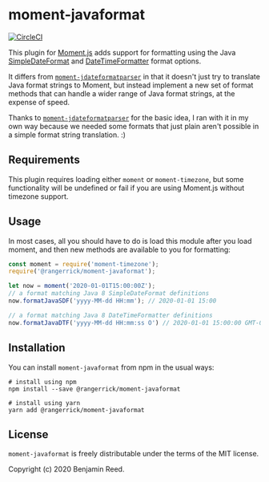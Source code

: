 # moment-javaformat

[![CircleCI](https://circleci.com/gh/RangerRick/moment-javaformat/tree/master.svg?style=svg)](https://circleci.com/gh/RangerRick/moment-javaformat/tree/master)

This plugin for [Moment.js](https://momentjs.com/) adds support for formatting using the Java [SimpleDateFormat](https://docs.oracle.com/javase/8/docs/api/java/text/SimpleDateFormat.html) and [DateTimeFormatter](https://docs.oracle.com/javase/8/docs/api/java/time/format/DateTimeFormatter.html) format options.

It differs from [`moment-jdateformatparser`](https://raw.githubusercontent.com/MadMG/moment-jdateformatparser) in that it doesn't just try to translate Java format strings to Moment, but instead implement a new set of format methods that can handle a wider range of Java format strings, at the expense of speed.

Thanks to [`moment-jdateformatparser`](https://raw.githubusercontent.com/MadMG/moment-jdateformatparser) for the basic idea, I ran with it in my own way because we needed some formats that just plain aren't possible in a simple format string translation.  :)

## Requirements

This plugin requires loading either `moment` or `moment-timezone`, but some functionality will be undefined or fail if you are using Moment.js without timezone support.

## Usage

In most cases, all you should have to do is load this module after you load moment, and then new methods are available to you for formatting:

```javascript
const moment = require('moment-timezone');
require('@rangerrick/moment-javaformat');

let now = moment('2020-01-01T15:00:00Z');
// a format matching Java 8 SimpleDateFormat definitions
now.formatJavaSDF('yyyy-MM-dd HH:mm'); // 2020-01-01 15:00

// a format matching Java 8 DateTimeFormatter definitions
now.formatJavaDTF('yyyy-MM-dd HH:mm:ss O') // 2020-01-01 15:00:00 GMT-05:00
```

## Installation

You can install `moment-javaformat` from npm in the usual ways:

```shell
# install using npm
npm install --save @rangerrick/moment-javaformat

# install using yarn
yarn add @rangerrick/moment-javaformat
```

## License

`moment-javaformat` is freely distributable under the terms of the MIT license.

Copyright (c) 2020 Benjamin Reed.
